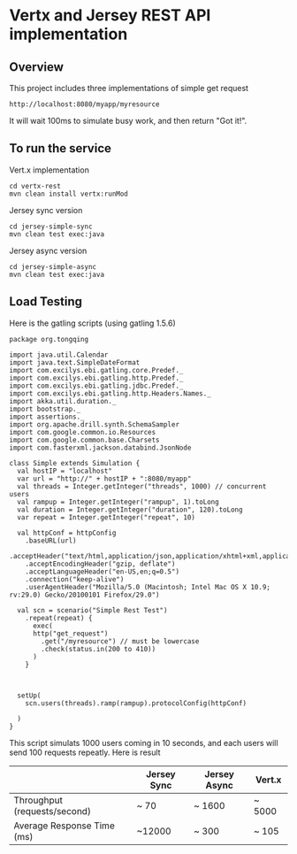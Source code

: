 # Vertx and Jersey REST API implementation


## Overview

This project includes three implementations of simple get request 

```
http://localhost:8080/myapp/myresource
```

It will wait 100ms to simulate busy work, and then return "Got it!".


## To run the service

Vert.x implementation

```
cd vertx-rest
mvn clean install vertx:runMod
```

Jersey sync version

```
cd jersey-simple-sync
mvn clean test exec:java
```

Jersey async version

```
cd jersey-simple-async
mvn clean test exec:java
```

## Load Testing

Here is the gatling scripts (using gatling 1.5.6)


```
package org.tongqing

import java.util.Calendar
import java.text.SimpleDateFormat
import com.excilys.ebi.gatling.core.Predef._
import com.excilys.ebi.gatling.http.Predef._
import com.excilys.ebi.gatling.jdbc.Predef._
import com.excilys.ebi.gatling.http.Headers.Names._
import akka.util.duration._
import bootstrap._
import assertions._
import org.apache.drill.synth.SchemaSampler
import com.google.common.io.Resources
import com.google.common.base.Charsets
import com.fasterxml.jackson.databind.JsonNode

class Simple extends Simulation {
  val hostIP = "localhost"
  var url = "http://" + hostIP + ":8080/myapp"
  val threads = Integer.getInteger("threads", 1000) // concurrent users
  val rampup = Integer.getInteger("rampup", 1).toLong 
  val duration = Integer.getInteger("duration", 120).toLong
  var repeat = Integer.getInteger("repeat", 10)

  val httpConf = httpConfig
    .baseURL(url)
    .acceptHeader("text/html,application/json,application/xhtml+xml,application/xml;q=0.9,*/*;q=0.8")
    .acceptEncodingHeader("gzip, deflate")
    .acceptLanguageHeader("en-US,en;q=0.5")
    .connection("keep-alive")
    .userAgentHeader("Mozilla/5.0 (Macintosh; Intel Mac OS X 10.9; rv:29.0) Gecko/20100101 Firefox/29.0")

  val scn = scenario("Simple Rest Test") 
    .repeat(repeat) {
      exec(
      http("get_request")
        .get("/myresource") // must be lowercase
        .check(status.in(200 to 410))
      )
    }
    


  setUp(
    scn.users(threads).ramp(rampup).protocolConfig(httpConf)
  
  )
}
```
This script simulats 1000 users coming in 10 seconds, and each users will send 100 requests repeatly.
Here is result


|                              | Jersey Sync | Jersey Async | Vert.x |
|------------------------------|-------------|--------------|--------|
| Throughput (requests/second) | ~ 70        | ~ 1600       | ~ 5000 |
| Average Response Time (ms)   | ~12000      | ~ 300        | ~ 105  |